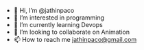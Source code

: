 - 👋 Hi, I’m @jathinpaco
- 👀 I’m interested in programming
- 🌱 I’m currently learning Devops
- 💞️ I’m looking to collaborate on Animation
- 📫 How to reach me jathinpaco@gmail.com

<!---
jathinpaco/jathinpaco is a ✨ special ✨ repository because its `README.md` (this file) appears on your GitHub profile.
You can click the Preview link to take a look at your changes.
--->
